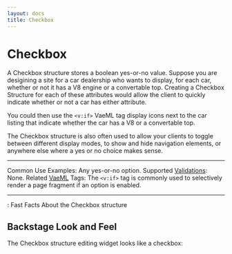 ```yaml
---
layout: docs
title: Checkbox
---
```


# Checkbox

A Checkbox structure stores a boolean yes-or-no value. Suppose you are
desigining a site for a car dealership who wants to display, for each
car, whether or not it has a V8 engine or a convertable top. Creating a
Checkbox Structure for each of these attributes would allow the client
to quickly indicate whether or not a car has either attribute.

You could then use the `<v:if>` VaeML tag display icons next to the car
listing that indicate whether the car has a V8 or a convertable top.

The Checkbox structure is also often used to allow your clients to
toggle between different display modes, to show and hide navigation
elements, or anywhere else where a yes or no choice makes sense.

  ---------------------------------------- --------------------------------------------------------------------------------------------------
  Common Use Examples:                     Any yes-or-no option.
  Supported [Validations](#validations):   None.
  Related [VaeML](#vaeml) Tags:            The `<v:if>` tag is commonly used to selectively render a page fragment if an option is enabled.
  ---------------------------------------- --------------------------------------------------------------------------------------------------

  : Fast Facts About the Checkbox structure

## Backstage Look and Feel

The Checkbox structure editing widget looks like a checkbox:
